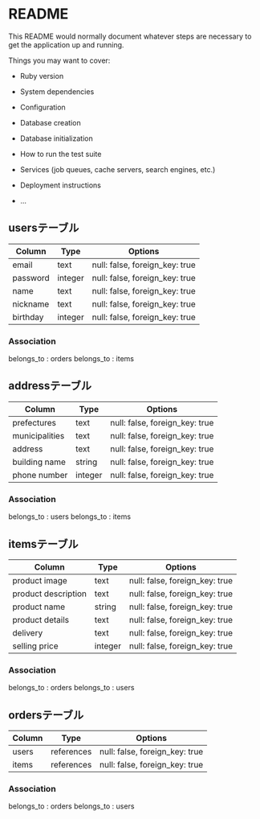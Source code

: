 # README

This README would normally document whatever steps are necessary to get the
application up and running.

Things you may want to cover:

* Ruby version

* System dependencies

* Configuration

* Database creation

* Database initialization

* How to run the test suite

* Services (job queues, cache servers, search engines, etc.)

* Deployment instructions

* ...


## usersテーブル

| Column     | Type   | Options                        |
| ---------- | ------ | ------------------------------ |
| email      | text | null: false, foreign_key: true |
| password   | integer | null: false, foreign_key: true |
| name       | text | null: false, foreign_key: true |
| nickname   | text   | null: false, foreign_key: true |
| birthday   | integer   | null: false, foreign_key: true |

### Association
belongs_to : orders
belongs_to : items


 ## addressテーブル

| Column                 | Type   | Options                        |
| ---------------------- | ------ | ------------------------------ |
| prefectures            | text   | null: false, foreign_key: true |
| municipalities         | text   | null: false, foreign_key: true |
| address                | text | null: false, foreign_key: true |
| building name          | string | null: false, foreign_key: true |
| phone number           | integer   | null: false, foreign_key: true |


### Association
belongs_to : users
belongs_to : items


## itemsテーブル


| Column                | Type   | Options                        |
| --------------------- | ------ | ------------------------------ |
| product image         | text | null: false, foreign_key: true |
| product description   | text | null: false, foreign_key: true |
| product name          | string | null: false, foreign_key: true |
| product details       | text   | null: false, foreign_key: true |
| delivery              | text   | null: false, foreign_key: true |
| selling price         | integer   | null: false, foreign_key: true |


### Association
belongs_to : orders
belongs_to : users



## ordersテーブル


| Column             | Type   | Options                        |
| ------------------ | ------ | ------------------------------ |
| users               | references    | null: false, foreign_key: true |
| items              | references    | null: false, foreign_key: true |


### Association
belongs_to : orders
belongs_to : users

